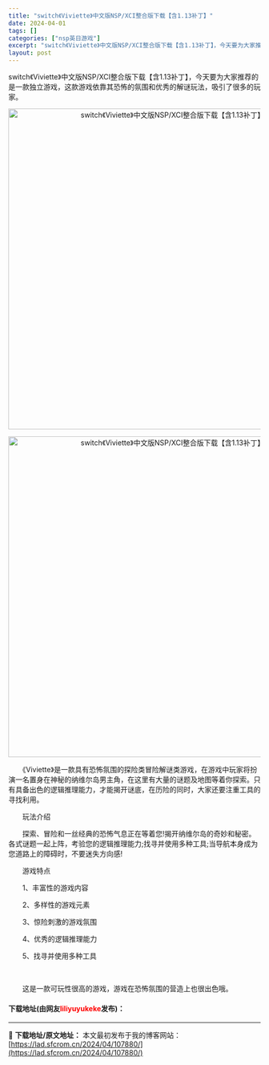 ```yaml
---
title: "switch《Viviette》中文版NSP/XCI整合版下载【含1.13补丁】"
date: 2024-04-01
tags: []
categories: ["nsp英日游戏"]
excerpt: "switch《Viviette》中文版NSP/XCI整合版下载【含1.13补丁】，今天要为大家推荐的是一款独立游戏，这款游戏依靠其恐怖的氛围和优秀的解谜玩法，吸引了很多的玩家。 　　《Viviette》是一款具有恐怖氛围的探险类冒险解谜类游戏，在游戏中玩家将扮演一名置身在神秘的纳维尔岛男主角，在这里&hellip;"
layout: post
---
```


 <p>switch《Viviette》中文版NSP/XCI整合版下载【含1.13补丁】，今天要为大家推荐的是一款独立游戏，这款游戏依靠其恐怖的氛围和优秀的解谜玩法，吸引了很多的玩家。</p> <p align="center"><img border="0" src="https://lad.sfcrom.cn/wp-content/uploads/2024/04/20240401_660a3a5d03eaf.webp" width="640" alt="switch《Viviette》中文版NSP/XCI整合版下载【含1.13补丁】" /></p> <p align="center"><img border="0" src="https://lad.sfcrom.cn/wp-content/uploads/2024/04/20240401_660a3a5d5aca6.webp" width="640" alt="switch《Viviette》中文版NSP/XCI整合版下载【含1.13补丁】" /></p> <p>　　《Viviette》是一款具有恐怖氛围的探险类冒险解谜类游戏，在游戏中玩家将扮演一名置身在神秘的纳维尔岛男主角，在这里有大量的谜题及地图等着你探索。只有具备出色的逻辑推理能力，才能揭开谜底，在历险的同时，大家还要注重工具的寻找利用。</p> <p>　　玩法介绍</p> <p>　　探索、冒险和一丝经典的恐怖气息正在等着您!揭开纳维尔岛的奇妙和秘密。各式谜题一起上阵，考验您的逻辑推理能力;找寻并使用多种工具;当导航本身成为您道路上的障碍时，不要迷失方向感!</p> <p>　　游戏特点</p> <p>　　1、丰富性的游戏内容</p> <p>　　2、多样性的游戏元素</p> <p>　　3、惊险刺激的游戏氛围</p> <p>　　4、优秀的逻辑推理能力</p> <p>　　5、找寻并使用多种工具</p> <p>&nbsp;</p> <p>　　这是一款可玩性很高的游戏，游戏在恐怖氛围的营造上也很出色哦。</p> <p><h4>下载地址(由网友<font color="red">liliyuyukeke</font>发布)：</h4></p> 

---
📖 **下载地址/原文地址：** 本文最初发布于我的博客网站：[https://lad.sfcrom.cn/2024/04/107880/](https://lad.sfcrom.cn/2024/04/107880/)
